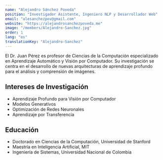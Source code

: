 ```yaml
---
name: "Alejandro Sánchez Poveda"
position: "Investigador Asistente, Ingeniero NLP y Desarrollador Web"
email: "alesanchezpov@gmail.com"
website: "https://alejandrosanchezpoveda.me"
image: "/members/Alejandro-Sanchez.jpg"
order: 1
lang: "es"
translationKey: "Alejandro-Sanchez"
---
```


El Dr. Juan Pérez es profesor de Ciencias de la Computación especializado en Aprendizaje Automático y Visión por Computador. Su investigación se centra en el desarrollo de nuevas arquitecturas de aprendizaje profundo para el análisis y comprensión de imágenes.

## Intereses de Investigación
- Aprendizaje Profundo para Visión por Computador
- Modelos Generativos
- Optimización de Redes Neuronales
- Aprendizaje por Transferencia

## Educación
- Doctorado en Ciencias de la Computación, Universidad de Stanford
- Maestría en Inteligencia Artificial, MIT
- Ingeniería de Sistemas, Universidad Nacional de Colombia
